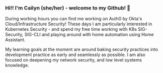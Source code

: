 ### Hi!! I'm Cailyn (she/her) - welcome to my Github! 🎉

During working hours you can find me working on Auth0 by Okta's Cloud/Infrastructure Security! These days I am particularly interested in Kubernetes Security - and spend my free time working with K8s SIG-Security, SIG-CLI and playing around with home automation using Home Assistant.

My learning goals at the moment are around baking security practices into development practice as early and seamlessly as possible. I am also focused on deepening my network security, and low level systems knowledge. 
